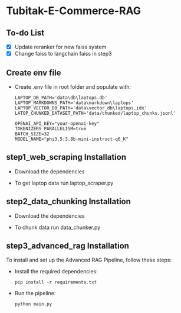 # Tubitak-E-Commerce-RAG

## To-do List

- [x] Update reranker for new faiss system
- [x] Change faiss to langchain faiss in step3

## Create env file

- Create .env file in root folder and populate with:

  ```shell
  LAPTOP_DB_PATH='data\db\laptops.db'
  LAPTOP_MARKDOWNS_PATH='data\markdown\laptops'
  LAPTOP_VECTOR_DB_PATH='data\vector_db\laptops.idx'
  LATOP_CHUNKED_DATASET_PATH='data/chunked/laptop_chunks.jsonl'

  OPENAI_API_KEY="your-openai-key"
  TOKENIZERS_PARALLELISM=true
  BATCH_SIZE=32
  MODEL_NAME="phi3.5:3.8b-mini-instruct-q6_K"
  ```

## step1_web_scraping Installation

- Download the dependencies

- To get laptop data run laptop_scraper.py

## step2_data_chunking Installation

- Download the dependencies

- To chunk data run data_chunker.py

## step3_advanced_rag Installation

To install and set up the Advanced RAG Pipeline, follow these steps:

- Install the required dependencies:

  ```shell
  pip install -r requirements.txt
  ```

- Run the pipeline:

  ```shell
  python main.py
  ```
